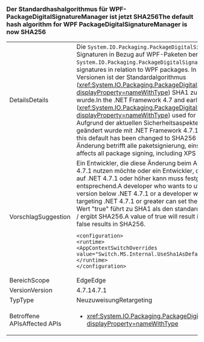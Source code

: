 ### <a name="the-default-hash-algorithm-for-wpf-packagedigitalsignaturemanager-is-now-sha256"></a><span data-ttu-id="4c751-101">Der Standardhashalgorithmus für WPF-PackageDigitalSignatureManager ist jetzt SHA256</span><span class="sxs-lookup"><span data-stu-id="4c751-101">The default hash algorithm for WPF PackageDigitalSignatureManager is now SHA256</span></span>

|   |   |
|---|---|
|<span data-ttu-id="4c751-102">Details</span><span class="sxs-lookup"><span data-stu-id="4c751-102">Details</span></span>|<span data-ttu-id="4c751-103">Die <code>System.IO.Packaging.PackageDigitalSignatureManager</code> stellt Funktionen für digitale Signaturen in Bezug auf WPF-Paketen bereit.</span><span class="sxs-lookup"><span data-stu-id="4c751-103">The <code>System.IO.Packaging.PackageDigitalSignatureManager</code> provides functionality for digital signatures in relation to WPF packages.</span></span>  <span data-ttu-id="4c751-104">In der .NET Framework 4.7 und früheren Versionen ist der Standardalgorithmus (<xref:System.IO.Packaging.PackageDigitalSignatureManager.DefaultHashAlgorithm?displayProperty=nameWithType>) SHA1 zum Signieren der Teile eines Pakets verwendet wurde.</span><span class="sxs-lookup"><span data-stu-id="4c751-104">In the .NET Framework 4.7 and earlier versions, the default algorithm (<xref:System.IO.Packaging.PackageDigitalSignatureManager.DefaultHashAlgorithm?displayProperty=nameWithType>) used for signing parts of a package was SHA1.</span></span>  <span data-ttu-id="4c751-105">Aufgrund der aktuellen Sicherheitsaspekte mit SHA1, diesen Standardwert in SHA256 geändert wurde mit .NET Framework 4.7.1 ab.</span><span class="sxs-lookup"><span data-stu-id="4c751-105">Due to recent security concerns with SHA1, this default has been changed to SHA256 starting with the .NET Framework 4.7.1.</span></span>  <span data-ttu-id="4c751-106">Diese Änderung betrifft alle paketsignierung, einschließlich der XPS-Dokumente.</span><span class="sxs-lookup"><span data-stu-id="4c751-106">This change affects all package signing, including XPS documents.</span></span>|
|<span data-ttu-id="4c751-107">Vorschlag</span><span class="sxs-lookup"><span data-stu-id="4c751-107">Suggestion</span></span>|<span data-ttu-id="4c751-108">Ein Entwickler, die diese Änderung beim Abzielen auf ein Frameworkversion unter .NET 4.7.1 nutzen möchte oder ein Entwickler, der die vorherige Funktionalität beim Abzielen auf .NET 4.7.1 oder höher kann muss festgelegt das folgende AppContext Flag entsprechend.</span><span class="sxs-lookup"><span data-stu-id="4c751-108">A developer who wants to utilize this change while targeting a framework version below .NET 4.7.1 or a developer who requires the previous functionality while targeting .NET 4.7.1 or greater can set the following AppContext flag appropriately.</span></span>  <span data-ttu-id="4c751-109">Der Wert "true" führt zu SHA1 als den standardmäßigen-Algorithmus verwendet wird "false" / / ergibt SHA256.</span><span class="sxs-lookup"><span data-stu-id="4c751-109">A value of true will result in SHA1 being used as the default algorithm; false results in SHA256.</span></span><pre><code class="language-xml">&lt;configuration&gt;&#13;&#10;&lt;runtime&gt;&#13;&#10;&lt;AppContextSwitchOverrides value=&quot;Switch.MS.Internal.UseSha1AsDefaultHashAlgorithmForDigitalSignatures=true&quot;/&gt;&#13;&#10;&lt;/runtime&gt;&#13;&#10;&lt;/configuration&gt;&#13;&#10;</code></pre>|
|<span data-ttu-id="4c751-110">Bereich</span><span class="sxs-lookup"><span data-stu-id="4c751-110">Scope</span></span>|<span data-ttu-id="4c751-111">Edge</span><span class="sxs-lookup"><span data-stu-id="4c751-111">Edge</span></span>|
|<span data-ttu-id="4c751-112">Version</span><span class="sxs-lookup"><span data-stu-id="4c751-112">Version</span></span>|<span data-ttu-id="4c751-113">4.7.1</span><span class="sxs-lookup"><span data-stu-id="4c751-113">4.7.1</span></span>|
|<span data-ttu-id="4c751-114">Typ</span><span class="sxs-lookup"><span data-stu-id="4c751-114">Type</span></span>|<span data-ttu-id="4c751-115">Neuzuweisung</span><span class="sxs-lookup"><span data-stu-id="4c751-115">Retargeting</span></span>|
|<span data-ttu-id="4c751-116">Betroffene APIs</span><span class="sxs-lookup"><span data-stu-id="4c751-116">Affected APIs</span></span>|<ul><li><xref:System.IO.Packaging.PackageDigitalSignatureManager.DefaultHashAlgorithm?displayProperty=nameWithType></li></ul>|

